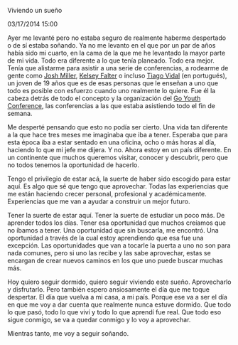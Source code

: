 Viviendo un sueño

03/17/2014 15:00

<p>Ayer me levanté pero no estaba seguro de realmente haberme despertado o de sí estaba soñando. Ya no me levanto en el que por un par de años había sido mi cuarto, en la cama de la que me he levantado la mayor parte de mi vida. Todo era diferente a lo que tenía planeado. Todo era mejor. Tenía que alistarme para asistir a una serie de conferencias, a rodearme de gente como <a href="http://joshm.co/" title="Josh Miller">Josh Miller</a>, <a href="https://www.crunchbase.com/person/kelsey-falter" title="Kelsey Falter">Kelsey Falter</a> o incluso <a href="http://expresso.sapo.pt/economia/o-miudo-mais-empreendedor-de-portugal=f857321" title="Tiago Vidal">Tiago Vidal</a> (en portugués), un joven de 19 años que es de esas personas que le enseñan a uno que todo es posible con esfuerzo cuando uno realmente lo quiere. Fue él la cabeza detrás de todo el concepto y la organización del <a href="http://www.goyouthconf.com/" title="Go Youth Conference">Go Youth Conference</a>, las conferencias a las que estaba asistiendo todo el fin de semana.</p>

<p>Me desperté pensando que esto no podía ser cierto. Una vida tan diferente a la que hace tres meses me imaginaba que iba a tener. Esperaba que para esta época iba a estar sentado en una oficina, ocho o más horas al día, haciendo lo que mi jefe me dijera. Y no. Ahora estoy en un país diferente. En un continente que muchos queremos visitar, conocer y descubrir, pero que no todos tenemos la oportunidad de hacerlo.</p>

<p>Tengo el privilegio de estar acá, la suerte de haber sido escogido para estar aquí. Es algo que sé que tengo que aprovechar. Todas las experiencias que me están haciendo crecer personal, profesional y académicamente. Experiencias que me van a ayudar a construir un mejor futuro.</p>

<p>Tener la suerte de estar aquí. Tener la suerte de estudiar un poco más. De aprender todos los días. Tener esa oportunidad que muchos creíamos que no íbamos a tener. Una oportunidad que sin buscarla, me encontró. Una oportunidad a través de la cual estoy aprendiendo que esa fue una excepción. Las oportunidades que van a tocarle la puerta a uno no son para nada comunes, pero si uno las recibe y las sabe aprovechar, estas se encargan de crear nuevos caminos en los que uno puede buscar muchas más.</p>

<p>Hoy quiero seguir dormido, quiero seguir viviendo este sueño. Aprovecharlo y disfrutarlo. Pero también espero ansiosamente el día que me toque despertar. El día que vuelva a mi casa, a mi país. Porque ese va a ser el día en que me voy a dar cuenta que realmente nunca estuve dormido. Que todo lo que pasó, todo lo que viví y todo lo que aprendí fue real. Que todo eso sigue conmigo, se va a quedar conmigo y lo voy a aprovechar.</p>

<p>Mientras tanto, me voy a seguir soñando.</p>
